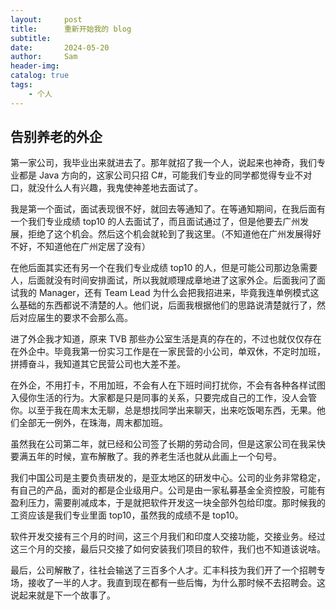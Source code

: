 ```yaml
---
layout:     post
title:      重新开始我的 blog
subtitle:   
date:       2024-05-20
author:     Sam
header-img: 
catalog: true
tags:
    - 个人
---
```


## 告别养老的外企
第一家公司，我毕业出来就进去了。那年就招了我一个人，说起来也神奇，我们专业都是 Java 方向的，这家公司只招 C#，可能我们专业的同学都觉得专业不对口，就没什么人有兴趣，我鬼使神差地去面试了。

我是第一个面试，面试表现很不好，就回去等通知了。在等通知期间，在我后面有一个我们专业成绩 top10 的人去面试了，而且面试通过了，但是他要去广州发展，拒绝了这个机会。然后这个机会就轮到了我这里。（不知道他在广州发展得好不好，不知道他在广州定居了没有）

在他后面其实还有另一个在我们专业成绩 top10 的人，但是可能公司那边急需要人，后面就没有时间安排面试，所以我就顺理成章地进了这家外企。后面我问了面试我的 Manager，还有 Team Lead 为什么会把我招进来，毕竟我连单例模式这么基础的东西都说不清楚的人。他们说，后面我根据他们的思路说清楚就行了，然后对应届生的要求不会那么高。

进了外企我才知道，原来 TVB 那些办公室生活是真的存在的，不过也就仅仅存在在外企中。毕竟我第一份实习工作是在一家民营的小公司，单双休，不定时加班，拼搏奋斗，我知道其它民营公司也大差不差。

在外企，不用打卡，不用加班，不会有人在下班时间打扰你，不会有各种各样试图入侵你生活的行为。大家都是只是同事的关系，只要完成自己的工作，没人会管你。以至于我在周末太无聊，总是想找同学出来聊天，出来吃饭喝东西，无果。他们全部无一例外，在珠海，周末都加班。

虽然我在公司第二年，就已经和公司签了长期的劳动合同，但是这家公司在我呆快要满五年的时候，宣布解散了。我的养老生活也就从此画上一个句号。

我们中国公司是主要负责研发的，是亚太地区的研发中心。公司的业务非常稳定，有自己的产品，面对的都是企业级用户。公司是由一家私募基金全资控股，可能有盈利压力，需要削减成本，于是就把软件开发这一块全部外包给印度。那时候我的工资应该是我们专业里面 top10，虽然我的成绩不是 top10。

软件开发交接有三个月的时间，这三个月我们和印度人交接功能，交接业务。经过这三个月的交接，最后只交接了如何安装我们项目的软件，我们也不知道该说啥。

最后，公司解散了，往社会输送了三百多个人才。汇丰科技为我们开了一个招聘专场，接收了一半的人才。我直到现在都有一些后悔，为什么那时候不去招聘会。这说起来就是下一个故事了。